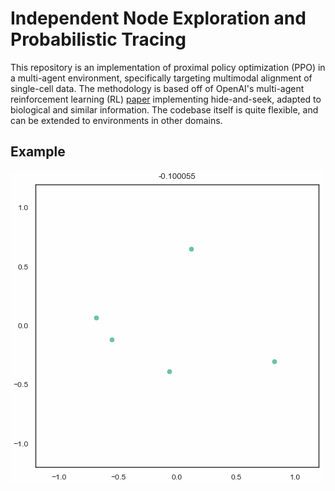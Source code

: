 # Independent Node Exploration and Probabilistic Tracing

This repository is an implementation of proximal policy optimization (PPO) in a multi-agent environment, specifically targeting multimodal alignment of single-cell data.  The methodology is based off of OpenAI's multi-agent reinforcement learning (RL) [paper](https://arxiv.org/abs/1909.07528) implementing hide-and-seek, adapted to biological and similar information.  The codebase itself is quite flexible, and can be extended to environments in other domains.

## Example

![Run with 'find origin' reward after 100 episodes](./sample.gif)
